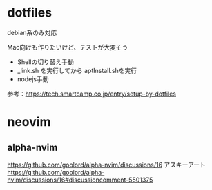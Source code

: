 # dotfiles
debian系のみ対応

Mac向けも作りたいけど、テストが大変そう
- Shellの切り替え手動
- _link.sh を実行してから aptInstall.shを実行
- nodejs手動

参考：https://tech.smartcamp.co.jp/entry/setup-by-dotfiles

# neovim
## alpha-nvim
https://github.com/goolord/alpha-nvim/discussions/16
アスキーアート https://github.com/goolord/alpha-nvim/discussions/16#discussioncomment-5501375
